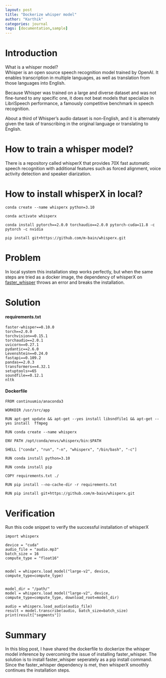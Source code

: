 ```yaml
---
layout: post
title: "Dockerize whisper model"
author: "Karthik"
categories: journal
tags: [documentation,sample]
---
```




# Introduction
What is a whisper model?
<br>
Whisper is an open source speech recognition model trained by OpenAI. It enables transcription in multiple languages, as well as translation from those languages into English. 

Because Whisper was trained on a large and diverse dataset and was not fine-tuned to any specific one, it does not beat models that specialize in LibriSpeech performance, a famously competitive benchmark in speech recognition.

About a third of Whisper’s audio dataset is non-English, and it is alternately given the task of transcribing in the original language or translating to English. 

# How to train a whisper model?
There is a repository called whisperX that provides 70X fast automatic speech recognition with additional features such as forced alignment, voice activity detection and speaker diarization.  

# How to install whisperX in local?
```
conda create --name whisperx python=3.10

conda activate whisperx

conda install pytorch==2.0.0 torchaudio==2.0.0 pytorch-cuda=11.8 -c pytorch -c nvidia

pip install git+https://github.com/m-bain/whisperx.git
```
# Problem

In local system this installation step works perfectly, but when the same steps are tried as a docker image, the dependency of whisperX on [faster_whisper](https://github.com/SYSTRAN/faster-whisper) throws an error and breaks the installation.  



# Solution
#### requirements.txt

```
faster-whisper==0.10.0
torch==2.0.0 
torchvision==0.15.1 
torchaudio==2.0.1
uvicorn==0.27.1
pydantic==2.6.0
Levenshtein==0.24.0
fastapi==0.109.2
pandas==2.0.3
transformers==4.32.1
setuptools>=65
soundfile==0.12.1
nltk
```

#### Dockerfile

```
FROM continuumio/anaconda3

WORKDIR /usr/src/app

RUN apt-get update && apt-get --yes install libsndfile1 && apt-get --yes install  ffmpeg

RUN conda create --name whisperx

ENV PATH /opt/conda/envs/whisperx/bin:$PATH

SHELL ["conda", "run", "-n", "whisperx", "/bin/bash", "-c"]

RUN conda install python=3.10

RUN conda install pip

COPY requirements.txt ./

RUN pip install --no-cache-dir -r requirements.txt

RUN pip install git+https://github.com/m-bain/whisperx.git
```



# Verification

Run this code snippet to verify the successful installation of whisperX

```
import whisperx

device = "cuda" 
audio_file = "audio.mp3"
batch_size = 16 
compute_type = "float16" 


model = whisperx.load_model("large-v2", device, compute_type=compute_type)


model_dir = "/path/"
model = whisperx.load_model("large-v2", device, compute_type=compute_type, download_root=model_dir)

audio = whisperx.load_audio(audio_file)
result = model.transcribe(audio, batch_size=batch_size)
print(result["segments"])

```


# Summary
In this blog post, I have shared the dockerfile to dockerize the whisper model inference by overcoming the issue of installing faster_whisper.  The solution is to install faster_whisper seperately as a pip install command. Since the faster_whisper dependency is met, then whisperX smoothly continues the installation steps. 